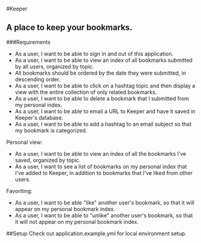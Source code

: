 #Keeper
## A place to keep your bookmarks.

###Requirements
- As a user, I want to be able to sign in and out of this application.
- As a user, I want to be able to view an index of all bookmarks submitted by all users, organized by topic.
- All bookmarks should be ordered by the date they were submitted, in descending order.
- As a user, I want to be able to click on a hashtag topic and then display a view with the entire collection of only related bookmarks.
- As a user, I want to be able to delete a bookmark that I submitted from my personal index.
- As a user, I want to be able to email a URL to Keeper and have it saved in Keeper's database.
- As a user, I want to be able to add a hashtag to an email subject so that my bookmark is categorized.

Personal view:
- As a user, I want to be able to view an index of all the bookmarks I've saved, organized by topic.
- As a user, I want to see a list of bookmarks on my personal index that I've added to Keeper, in addition to bookmarks that I've liked from other users.

Favoriting:
- As a user, I want to be able "like" another user's bookmark, so that it will appear on my personal bookmark index.
- As a user, I want to be able to "unlike" another user's bookmark, so that it will not appear on my personal bookmark index.

##Setup
Check out application.example.yml for local environment setup.